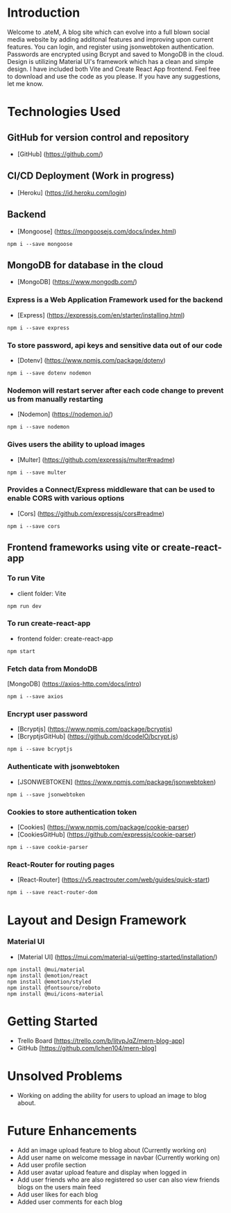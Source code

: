 # Introduction
Welcome to .ateM, 
A blog site which can evolve into a full blown social media website by adding additonal features and improving upon current features. You can login, and register using jsonwebtoken authentication. Passwords are encrypted using Bcrypt and saved to MongoDB in the cloud. Design is utilizing Material UI's framework which has a clean and simple design. I have included both Vite and Create React App frontend. Feel free to download and use the code as you please. If you have any suggestions, let me know.

# Technologies Used
## GitHub for version control and repository
- [GitHub] (https://github.com/)


## CI/CD Deployment (Work in progress)
- [Heroku] (https://id.heroku.com/login)


## Backend
- [Mongoose] (https://mongoosejs.com/docs/index.html)
```
npm i --save mongoose
```


## MongoDB for database in the cloud
- [MongoDB] (https://www.mongodb.com/)


### Express is a Web Application Framework used for the backend
- [Express] (https://expressjs.com/en/starter/installing.html)
```
npm i --save express
```


### To store password, api keys and sensitive data out of our code
- [Dotenv] (https://www.npmjs.com/package/dotenv)
```
npm i --save dotenv nodemon
```


### Nodemon will restart server after each code change to prevent us from manually restarting
- [Nodemon] (https://nodemon.io/)
```
npm i --save nodemon
```


### Gives users the ability to upload images
- [Multer] (https://github.com/expressjs/multer#readme)
```
npm i --save multer
```


### Provides a Connect/Express middleware that can be used to enable CORS with various options
- [Cors] (https://github.com/expressjs/cors#readme)
```
npm i --save cors
```


## Frontend frameworks using vite or create-react-app
### To run Vite 
- client folder: Vite
```
npm run dev
```


### To run create-react-app
- frontend folder: create-react-app
```
npm start
```


### Fetch data from MondoDB
[MongoDB] (https://axios-http.com/docs/intro)
```
npm i --save axios
```


### Encrypt user password
- [Bcryptjs] (https://www.npmjs.com/package/bcryptjs)
- [BcryptjsGitHub] (https://github.com/dcodeIO/bcrypt.js)
```
npm i --save bcryptjs
```


### Authenticate with jsonwebtoken
- [JSONWEBTOKEN] (https://www.npmjs.com/package/jsonwebtoken)
```
npm i --save jsonwebtoken
```


### Cookies to store authentication token
- [Cookies] (https://www.npmjs.com/package/cookie-parser)
- [CookiesGitHub] (https://github.com/expressjs/cookie-parser)
```
npm i --save cookie-parser
```


### React-Router for routing pages
- [React-Router] (https://v5.reactrouter.com/web/guides/quick-start)
```
npm i --save react-router-dom
```


#  Layout and Design Framework
### Material UI 
- [Material UI] (https://mui.com/material-ui/getting-started/installation/)
```
npm install @mui/material 
npm install @emotion/react 
npm install @emotion/styled
npm install @fontsource/roboto
npm install @mui/icons-material
```


# Getting Started
- Trello Board [https://trello.com/b/litvpJqZ/mern-blog-app]
- GitHub [https://github.com/lchen104/mern-blog]


# Unsolved Problems
- Working on adding the ability for users to upload an image to blog about.


# Future Enhancements
- Add an image upload feature to blog about (Currently working on)
- Add user name on welcome message in navbar (Currently working on)
- Add user profile section
- Add user avatar upload feature and display when logged in
- Add user friends who are also registered so user can also view friends blogs on the users main feed 
- Add user likes for each blog
- Added user comments for each blog